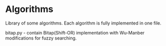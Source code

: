 Algorithms
==========

Library of some algorithms. Each algorithm is fully implemented in one file.

bitap.py - contain Bitap(Shift-OR) implementation with Wu-Manber modifications for fuzzy searching.